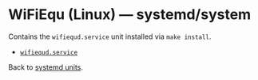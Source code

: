 # WiFiEqu (Linux) — systemd/system

Contains the `wifiequd.service` unit installed via `make install`.

- [`wifiequd.service`](wifiequd.service)

Back to [systemd units](../README.md).
